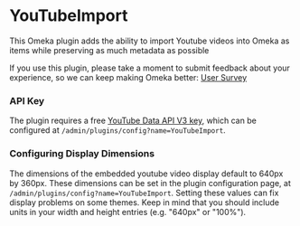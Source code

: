 # YouTubeImport
This Omeka plugin adds the ability to import Youtube videos into Omeka as items while preserving as much metadata as possible

If you use this plugin, please take a moment to submit feedback about your experience, so we can keep making Omeka better: [User Survey](https://docs.google.com/forms/d/1cn-0S5RRJEQirXS8dCmBA_t-q2hrIw7rtQ9n9i_3e0c/viewform?usp=send_form)

### API Key
The plugin requires a free [YouTube Data API V3 key](https://developers.google.com/youtube/v3), which can be configured at `/admin/plugins/config?name=YouTubeImport`.

### Configuring Display Dimensions
The dimensions of the embedded youtube video display default to 640px by 360px. These dimensions can be set in the plugin configuration page, at `/admin/plugins/config?name=YouTubeImport`. Setting these values can fix display problems on some themes. Keep in mind that you should include units in your width and height entries (e.g. "640px" or "100%").
